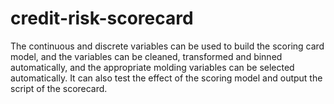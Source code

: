 # credit-risk-scorecard
The continuous and discrete variables can be used to build the scoring card model, and the variables can be cleaned, transformed and binned automatically, and the appropriate molding variables can be selected automatically. It can also test the effect of the scoring model and output the script of the scorecard.
